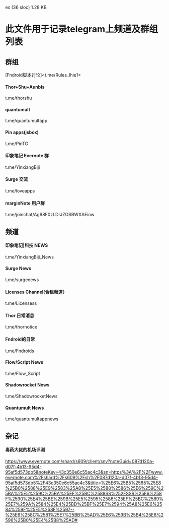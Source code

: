 es (36 sloc) 1.28 KB 

# 此文件用于记录telegram上频道及群组列表

## 群组

[Fndroid脚本讨论]<t.me/Rules_lhie1>

#### Thor+Shu+Aunbis

t.me/thorshu

#### quantumult

t.me/quantumultapp

#### Pin apps(jsbox)

t.me/PinTG

#### 印象笔记 Evernote 群

t.me/YinxiangBiji

#### Surge 交流

t.me/loveapps

#### marginNote 用户群

t.me/joinchat/Ag98F0zLDrJZOSBWXAEiow



## 频道

#### 印象笔记|科技 NEWS

t.me/YinxiangBiji_News

#### Surge News

t.me/surgenews

#### Licenses Channel(合租频道）

t.me/Licensess

#### Thor 日常消息

t.me/thornotice

#### Fndroid的日常

t.me/Fndroids

#### Flow/Script News

t.me/Flow_Script

#### Shadowrocket News

t.me/ShadowrocketNews

#### Quantumult News

t.me/quantumultappnews



## 杂记

#### 毒药大佬的机场评测

https://www.evernote.com/shard/s609/client/snv?noteGuid=087d120a-d07f-4b13-95d4-95af5d573db5&noteKey=43c350e6c55ac4c3&sn=https%3A%2F%2Fwww.evernote.com%2Fshard%2Fs609%2Fsh%2F087d120a-d07f-4b13-95d4-95af5d573db5%2F43c350e6c55ac4c3&title=%25E6%25B5%2585%25E8%25B0%2588%25E9%2583%25A8%25E5%2588%2586%25E6%259C%25BA%25E5%259C%25BA%25EF%25BC%2588SS%252FSSR%25E6%258F%2590%25E4%25BE%259B%25E5%2595%2586%25EF%25BC%2589%25E7%259A%2584%25E4%25BD%25BF%25E7%2594%25A8%25E6%2584%259F%25E5%258F%2597--%25E6%258C%2581%25E7%25BB%25AD%25E6%259B%25B4%25E6%2596%25B0%25E4%25B8%25AD#
